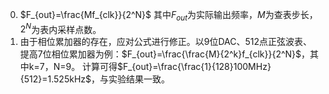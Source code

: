 0. $F_{out}=\frac{Mf_{clk}}{2^N}$
   其中$F_{out}$为实际输出频率，$M$为查表步长，$2^N$为表内采样点数。
1. 由于相位累加器的存在，应对公式进行修正。以9位DAC、512点正弦波表、提高7位相位累加器为例：$F_{out}=\frac{\frac{M}{2^k}f_{clk}}{2^N}$，其中k=7，N=9。
   计算可得$F_{out}=\frac{\frac{1}{128}100MHz}{512}=1.525kHz$，与实验结果一致。
